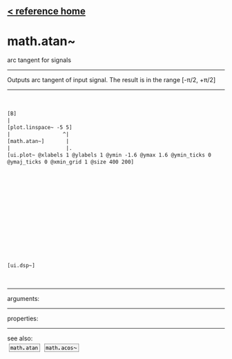 [< reference home](index.html)
---

# math.atan~


arc tangent for signals

---

Outputs arc tangent of input signal. The result is in the range [-π/2, +π/2]
<br>


---


```


[B]
|
[plot.linspace~ -5 5]
|                 ^|
[math.atan~]       |
|                  |.
[ui.plot~ @xlabels 1 @ylabels 1 @ymin -1.6 @ymax 1.6 @ymin_ticks 0 @ymaj_ticks 0 @xmin_grid 1 @size 400 200]














[ui.dsp~]

            
```

---
arguments:


---
properties:


---
see also:<br>
[![math.atan](img/object_math.atan.png)](math.atan.html)
[![math.acos~](img/object_math.acos~.png)](math.acos~.html)
